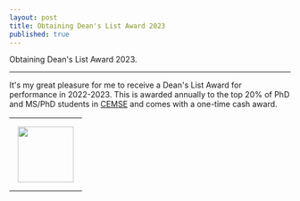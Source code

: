 ```yaml
---
layout: post
title: Obtaining Dean's List Award 2023
published: true
---
```


Obtaining Dean's List Award 2023.

---

It's my great pleasure for me to receive a Dean's List Award for performance in 2022-2023. 
This is awarded annually to the top 20% of PhD and MS/PhD students in [CEMSE](https://cemse.kaust.edu.sa) and comes with a one-time cash award.

<table style="text-align:center;">
<tr>
<td style="padding:15px;text-align:center;vertical-align:middle;"> <img height="100px" src="https://burlachenkok.github.io/materials/KAUST-logo.png"/> </td> 
</tr>
</table>
